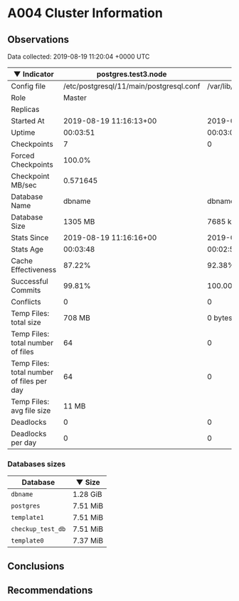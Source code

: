 # A004 Cluster Information #

## Observations ##
Data collected: 2019-08-19 11:20:04 +0000 UTC  

|&#9660;&nbsp;Indicator | postgres.test3.node | postgres.test1.node | postgres.test2.node |
|--------|-------|-------- |-------- |
|Config file |/etc/postgresql/11/main/postgresql.conf|/var/lib/postgresql/11/data1/postgresql.conf|/var/lib/postgresql/11/data2/postgresql.conf|
|Role |Master|<no value>|<no value>|
|Replicas ||<no value>|<no value>|
|Started At |2019-08-19&nbsp;11:16:13+00|2019-08-19 11:16:20+00|2019-08-19 11:16:23+00|
|Uptime |00:03:51|00:03:01|00:03:15|
|Checkpoints |7|0|0|
|Forced Checkpoints |100.0%|<no value>|<no value>|
|Checkpoint MB/sec |0.571645|<no value>|<no value>|
|Database Name |dbname|dbname|dbname|
|Database Size |1305&nbsp;MB|7685 kB|7677 kB|
|Stats Since |2019-08-19&nbsp;11:16:16+00|2019-08-19 11:16:30+00|2019-08-19 11:16:30+00|
|Stats Age |00:03:48|00:02:51|00:03:08|
|Cache Effectiveness |87.22%|92.38%|92.38%|
|Successful Commits |99.81%|100.00%|100.00%|
|Conflicts |0|0|0|
|Temp Files: total size |708&nbsp;MB|0 bytes|0 bytes|
|Temp Files: total number of files |64|0|0|
|Temp Files: total number of files per day |64|0|0|
|Temp Files: avg file size |11&nbsp;MB|<no value>|<no value>|
|Deadlocks |0|0|0|
|Deadlocks per day |0|0|0|


### Databases sizes ###

| Database | &#9660;&nbsp;Size |
|----------|--------|
| `dbname` | 1.28&nbsp;GiB |
| `postgres` | 7.51&nbsp;MiB |
| `template1` | 7.51&nbsp;MiB |
| `checkup_test_db` | 7.51&nbsp;MiB |
| `template0` | 7.37&nbsp;MiB |


## Conclusions ##


## Recommendations ##


